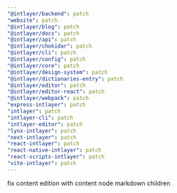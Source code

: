 ```yaml
---
"@intlayer/backend": patch
"website": patch
"@intlayer/blog": patch
"@intlayer/docs": patch
"@intlayer/api": patch
"@intlayer/chokidar": patch
"@intlayer/cli": patch
"@intlayer/config": patch
"@intlayer/core": patch
"@intlayer/design-system": patch
"@intlayer/dictionaries-entry": patch
"@intlayer/editor": patch
"@intlayer/editor-react": patch
"@intlayer/webpack": patch
"express-intlayer": patch
"intlayer": patch
"intlayer-cli": patch
"intlayer-editor": patch
"lynx-intlayer": patch
"next-intlayer": patch
"react-intlayer": patch
"react-native-intlayer": patch
"react-scripts-intlayer": patch
"vite-intlayer": patch
---
```


fix content edition with content node markdown children
